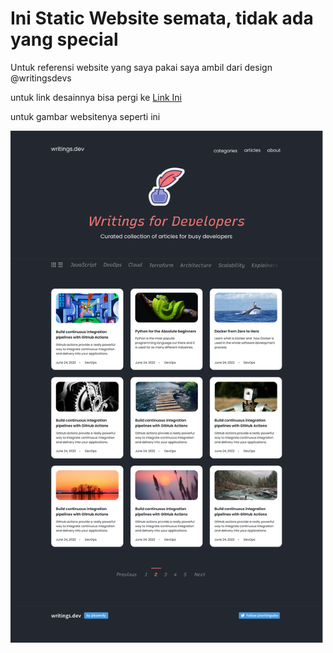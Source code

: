 <h1>Ini Static Website semata, tidak ada yang special</h1>

</p>Untuk referensi website yang saya pakai saya ambil dari design @writingsdevs</p>
</p>untuk link desainnya bisa pergi ke <a href="https://www.figma.com/design/nh0V05z3NB87ue9v5PcO3R/writings.dev?node-id=0-1&node-type=canvas&t=59yHn5wDYVjdFUAA-0">Link Ini</a></p>

<p>untuk gambar websitenya seperti ini</p>
<img src="assets/Home Page.png" style="width: 500px;">